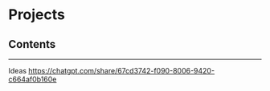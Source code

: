 # Projects 

## Contents 


----
Ideas 
https://chatgpt.com/share/67cd3742-f090-8006-9420-c664af0b160e
